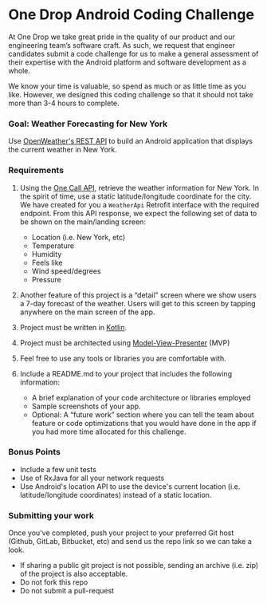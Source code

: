 # One Drop Android Coding Challenge

At One Drop we take great pride in the quality of our product and our engineering team’s software craft. As such, we request that engineer candidates submit a code challenge for us to make a general assessment of their expertise with the Android platform and software development as a whole.

We know your time is valuable, so spend as much or as little time as you like. However, we designed this coding challenge so that it should not take more than 3-4 hours to complete.

### Goal: Weather Forecasting for New York

Use [OpenWeather's REST API](https://openweathermap.org/api) to build an Android application that displays the current weather in New York.


### Requirements

1. Using the [One Call API](https://openweathermap.org/api/one-call-api), retrieve the weather information for New York. In the spirit of time, use a static latitude/longitude coordinate for the city. We have created for you a `WeatherApi` Retrofit interface with the required endpoint. From this API response, we expect the following set of data to be shown on the main/landing screen:

    * Location (i.e. New York, etc)
    * Temperature
    * Humidity
    * Feels like
    * Wind speed/degrees
    * Pressure
2. Another feature of this project is a “detail” screen where we show users a 7-day forecast of the weather. Users will get to this screen by tapping anywhere on the main screen of the app.
3. Project must be written in [Kotlin](https://kotlinlang.org/).
4. Project must be architected using [Model-View-Presenter](https://en.wikipedia.org/wiki/Model%E2%80%93view%E2%80%93presenter) (MVP)
5. Feel free to use any tools or libraries you are comfortable with.
6. Include a README.md to your project that includes the following information:

    * A brief explanation of your code architecture or libraries employed
    * Sample screenshots of your app.
    * Optional: A “future work” section where you can tell the team about feature or code optimizations that you would have done in the app if you had more time allocated for this challenge.

### Bonus Points
* Include a few unit tests
* Use of RxJava for all your network requests
* Use Android's location API to use the device's current location (i.e. latitude/longitude coordinates) instead of a static location.

### Submitting your work
Once you've completed, push your project to your preferred Git host (Github, GitLab, Bitbucket, etc) and send us the repo link so we can take a look.

* If sharing a public git project is not possible, sending an archive (i.e. zip) of the project is also acceptable.
* Do not fork this repo
* Do not submit a pull-request